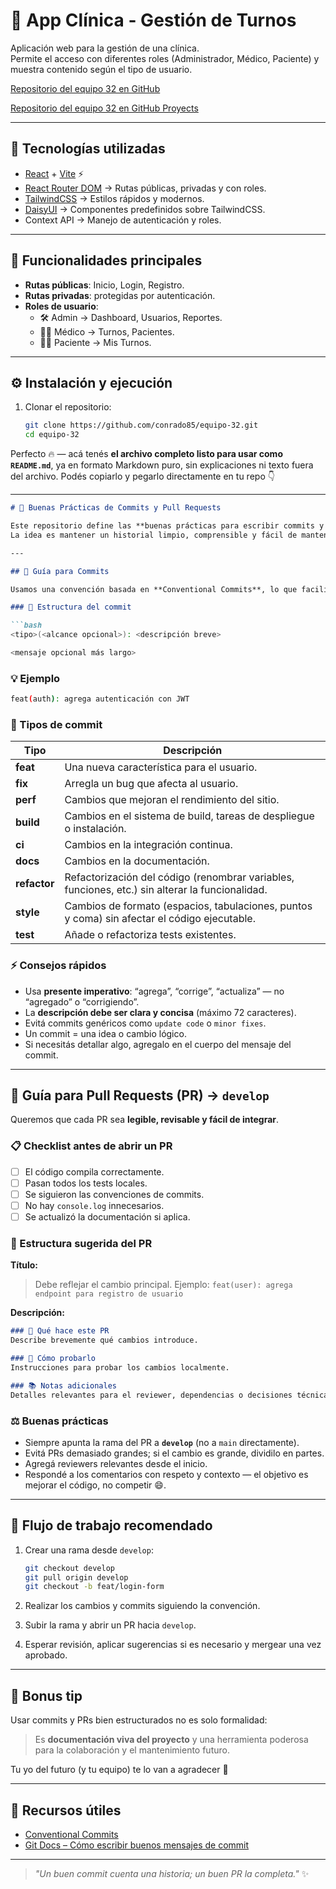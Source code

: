 # 🏥 App Clínica - Gestión de Turnos

Aplicación web para la gestión de una clínica.  
Permite el acceso con diferentes roles (Administrador, Médico, Paciente) y muestra contenido según el tipo de usuario.  

[Repositorio del equipo 32 en GitHub](https://github.com/conrado85/equipo-32.git)

[Repositorio del equipo 32 en GitHub  Proyects](https://github.com/users/conrado85/projects/8)


---

## 🚀 Tecnologías utilizadas
- [React](https://react.dev/) + [Vite](https://vitejs.dev/) ⚡
- [React Router DOM](https://reactrouter.com/) → Rutas públicas, privadas y con roles.
- [TailwindCSS](https://tailwindcss.com/) → Estilos rápidos y modernos.
- [DaisyUI](https://daisyui.com/) → Componentes predefinidos sobre TailwindCSS.
- Context API → Manejo de autenticación y roles.

---

## 📂 Funcionalidades principales
- **Rutas públicas**: Inicio, Login, Registro.  
- **Rutas privadas**: protegidas por autenticación.  
- **Roles de usuario**:
  - 🛠 Admin → Dashboard, Usuarios, Reportes.  
  - 👨‍⚕️ Médico → Turnos, Pacientes.  
  - 👩‍🦰 Paciente → Mis Turnos.  

---

## ⚙️ Instalación y ejecución

1. Clonar el repositorio:
   ```bash
   git clone https://github.com/conrado85/equipo-32.git
   cd equipo-32

Perfecto 🔥 — acá tenés **el archivo completo listo para usar como `README.md`**, ya en formato Markdown puro, sin explicaciones ni texto fuera del archivo.
Podés copiarlo y pegarlo directamente en tu repo 👇

---

````markdown
# 🧠 Buenas Prácticas de Commits y Pull Requests

Este repositorio define las **buenas prácticas para escribir commits y realizar Pull Requests hacia `develop`**.  
La idea es mantener un historial limpio, comprensible y fácil de mantener 🚀.

---

## 🧩 Guía para Commits

Usamos una convención basada en **Conventional Commits**, lo que facilita la automatización de changelogs, versiones semánticas y revisiones.

### 📜 Estructura del commit

```bash
<tipo>(<alcance opcional>): <descripción breve>

<mensaje opcional más largo>
````

### 💡 Ejemplo

```bash
feat(auth): agrega autenticación con JWT
```

### 🧱 Tipos de commit

| Tipo         | Descripción                                                                                     |
| ------------ | ----------------------------------------------------------------------------------------------- |
| **feat**     | Una nueva característica para el usuario.                                                       |
| **fix**      | Arregla un bug que afecta al usuario.                                                           |
| **perf**     | Cambios que mejoran el rendimiento del sitio.                                                   |
| **build**    | Cambios en el sistema de build, tareas de despliegue o instalación.                             |
| **ci**       | Cambios en la integración continua.                                                             |
| **docs**     | Cambios en la documentación.                                                                    |
| **refactor** | Refactorización del código (renombrar variables, funciones, etc.) sin alterar la funcionalidad. |
| **style**    | Cambios de formato (espacios, tabulaciones, puntos y coma) sin afectar el código ejecutable.    |
| **test**     | Añade o refactoriza tests existentes.                                                           |

### ⚡ Consejos rápidos

* Usa **presente imperativo**: “agrega”, “corrige”, “actualiza” — no “agregado” o “corrigiendo”.
* La **descripción debe ser clara y concisa** (máximo 72 caracteres).
* Evitá commits genéricos como `update code` o `minor fixes`.
* Un commit = una idea o cambio lógico.
* Si necesitás detallar algo, agregalo en el cuerpo del mensaje del commit.

---

## 🔄 Guía para Pull Requests (PR) → `develop`

Queremos que cada PR sea **legible, revisable y fácil de integrar**.

### 📋 Checklist antes de abrir un PR

* [ ] El código compila correctamente.
* [ ] Pasan todos los tests locales.
* [ ] Se siguieron las convenciones de commits.
* [ ] No hay `console.log` innecesarios.
* [ ] Se actualizó la documentación si aplica.

### 🧱 Estructura sugerida del PR

**Título:**

> Debe reflejar el cambio principal.
> Ejemplo: `feat(user): agrega endpoint para registro de usuario`

**Descripción:**

```markdown
### 🧩 Qué hace este PR
Describe brevemente qué cambios introduce.

### 🧪 Cómo probarlo
Instrucciones para probar los cambios localmente.

### 📚 Notas adicionales
Detalles relevantes para el reviewer, dependencias o decisiones técnicas.
```

### ⚖️ Buenas prácticas

* Siempre apunta la rama del PR a **`develop`** (no a `main` directamente).
* Evitá PRs demasiado grandes; si el cambio es grande, dividilo en partes.
* Agregá reviewers relevantes desde el inicio.
* Respondé a los comentarios con respeto y contexto — el objetivo es mejorar el código, no competir 😄.

---

## 🧭 Flujo de trabajo recomendado

1. Crear una rama desde `develop`:

   ```bash
   git checkout develop
   git pull origin develop
   git checkout -b feat/login-form
   ```
2. Realizar los cambios y commits siguiendo la convención.
3. Subir la rama y abrir un PR hacia `develop`.
4. Esperar revisión, aplicar sugerencias si es necesario y mergear una vez aprobado.

---

## 🌟 Bonus tip

Usar commits y PRs bien estructurados no es solo formalidad:

> Es **documentación viva del proyecto** y una herramienta poderosa para la colaboración y el mantenimiento futuro.

Tu yo del futuro (y tu equipo) te lo van a agradecer 🫶

---

## 🧰 Recursos útiles

* [Conventional Commits](https://www.conventionalcommits.org/es/v1.0.0/)
* [Git Docs – Cómo escribir buenos mensajes de commit](https://git-scm.com/book/es/v2/Git-Essentials-Recording-Changes-to-the-Repository)

---

> *"Un buen commit cuenta una historia; un buen PR la completa."* ✨
